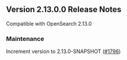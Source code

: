 ## Version 2.13.0.0 Release Notes

Compatible with OpenSearch 2.13.0

### Maintenance
Increment version to 2.13.0-SNAPSHOT ([#1796](https://github.com/opensearch-project/observability/pull/1796))
